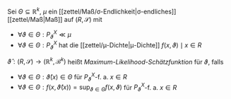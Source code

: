 Sei $\Theta \subseteq \mathbb{R}^k$, $\mu$ ein [[zettel/Maß/σ-Endlichkeit|σ-endliches]] [[zettel/Maß|Maß]] auf $(R, \mathscr{S})$ mit
- $\forall \vartheta \in \Theta : P_\vartheta^X \ll \mu$
- $\forall \vartheta \in \Theta : P_\vartheta^X$ hat die [[zettel/μ-Dichte|μ-Dichte]] $f(x, \vartheta) \mid x \in R$

$\hat{\vartheta} : (R, \mathscr{S}) \to (\mathbb{R}^k, \mathscr{B}^k)$ heißt *Maximum-Likelihood-Schätzfunktion* für $\vartheta$, falls
- $\forall \vartheta \in \Theta : \hat{\vartheta}(x) \in \Theta$ für $P_\vartheta^X$-f. a. $x \in R$
- $\forall \vartheta \in \Theta : f(x, \hat{\vartheta}(x)) = \sup_{\vartheta \in \Theta} f(x, \vartheta)$ für $P_\vartheta^X$-f. a. $x \in R$